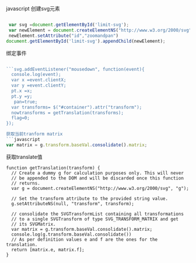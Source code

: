 javascript 创建svg元素
```javascript

 var svg =document.getElementById('limit-svg');
 var newElement = document.createElementNS("http://www.w3.org/2000/svg", 'g');
 newElement.setAttribute("id","zoomandpan")
document.getElementById('limit-svg').appendChild(newElement);
```

绑定事件
```javascript

```svg.addEventListener("mousedown", function(event){
  console.log(event);
  var x =event.clientX;
  var y =event.clientY;
  pt.x =x;
  pt.y =y;
   pan=true;
  var transforms= $("#container").attr("transform"); 
  nowtransforms = getTranslation(transforms);
  flag=0;
});

获取当前tranform matrix
```javascript
var matrix = g.transform.baseVal.consolidate().matrix;
```

获取translate值
```
function getTranslation(transform) {
  // Create a dummy g for calculation purposes only. This will never
  // be appended to the DOM and will be discarded once this function 
  // returns.
  var g = document.createElementNS("http://www.w3.org/2000/svg", "g");
  
  // Set the transform attribute to the provided string value.
  g.setAttributeNS(null, "transform", transform);
  
  // consolidate the SVGTransformList containing all transformations
  // to a single SVGTransform of type SVG_TRANSFORM_MATRIX and get
  // its SVGMatrix. 
  var matrix = g.transform.baseVal.consolidate().matrix;
  console.log(g.transform.baseVal.consolidate())
  // As per definition values e and f are the ones for the translation.
  return [matrix.e, matrix.f];
}
```